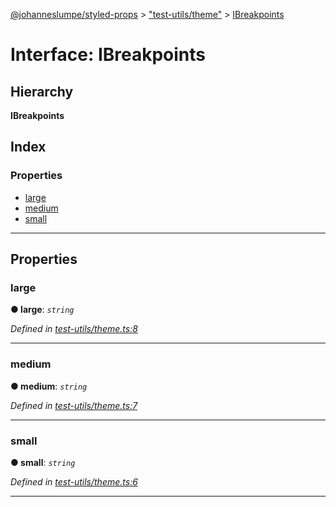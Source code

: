 [@johanneslumpe/styled-props](../README.md) > ["test-utils/theme"](../modules/_test_utils_theme_.md) > [IBreakpoints](../interfaces/_test_utils_theme_.ibreakpoints.md)

# Interface: IBreakpoints

## Hierarchy

**IBreakpoints**

## Index

### Properties

* [large](_test_utils_theme_.ibreakpoints.md#large)
* [medium](_test_utils_theme_.ibreakpoints.md#medium)
* [small](_test_utils_theme_.ibreakpoints.md#small)

---

## Properties

<a id="large"></a>

###  large

**● large**: *`string`*

*Defined in [test-utils/theme.ts:8](https://github.com/johanneslumpe/styled-props/blob/3abf398/src/test-utils/theme.ts#L8)*

___
<a id="medium"></a>

###  medium

**● medium**: *`string`*

*Defined in [test-utils/theme.ts:7](https://github.com/johanneslumpe/styled-props/blob/3abf398/src/test-utils/theme.ts#L7)*

___
<a id="small"></a>

###  small

**● small**: *`string`*

*Defined in [test-utils/theme.ts:6](https://github.com/johanneslumpe/styled-props/blob/3abf398/src/test-utils/theme.ts#L6)*

___

